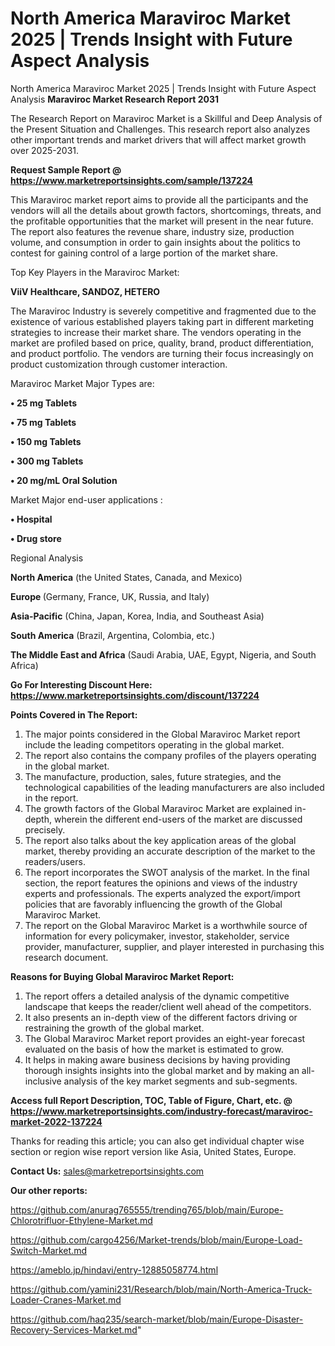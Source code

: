 # North America Maraviroc Market 2025 | Trends Insight with Future Aspect Analysis
North America Maraviroc Market 2025 | Trends Insight with Future Aspect Analysis
<strong>Maraviroc Market Research Report 2031</strong>

The Research Report on Maraviroc Market is a Skillful and Deep Analysis of the Present Situation and Challenges. This research report also analyzes other important trends and market drivers that will affect market growth over 2025-2031.

<strong>Request Sample Report @ <a href=https://www.marketreportsinsights.com/sample/137224>https://www.marketreportsinsights.com/sample/137224</a></strong>

This Maraviroc market report aims to provide all the participants and the vendors will all the details about growth factors, shortcomings, threats, and the profitable opportunities that the market will present in the near future. The report also features the revenue share, industry size, production volume, and consumption in order to gain insights about the politics to contest for gaining control of a large portion of the market share.

Top Key Players in the Maraviroc Market:

<strong>ViiV Healthcare, SANDOZ, HETERO</strong>

The Maraviroc Industry is severely competitive and fragmented due to the existence of various established players taking part in different marketing strategies to increase their market share. The vendors operating in the market are profiled based on price, quality, brand, product differentiation, and product portfolio. The vendors are turning their focus increasingly on product customization through customer interaction.

Maraviroc Market Major Types are:

<strong>• 25 mg Tablets

• 75 mg Tablets

• 150 mg Tablets

• 300 mg Tablets

• 20 mg/mL Oral Solution</strong>

Market Major end-user applications :

<strong>• Hospital

• Drug store</strong>

Regional Analysis

</u><strong><b>North America</b></strong> (the United States, Canada, and Mexico)

<strong><b>Europe </b></strong>(Germany, France, UK, Russia, and Italy)

<strong><b>Asia-Pacific</b></strong> (China, Japan, Korea, India, and Southeast Asia)

<strong><b>South America</b></strong> (Brazil, Argentina, Colombia, etc.)

<strong><b>The Middle East and Africa</b></strong> (Saudi Arabia, UAE, Egypt, Nigeria, and South Africa)

<strong>Go For Interesting Discount Here: <a href=https://www.marketreportsinsights.com/discount/137224>https://www.marketreportsinsights.com/discount/137224</a></strong>

<strong>Points Covered in The Report:</strong>
<ol>
  <li>The major points considered in the Global Maraviroc Market report include the leading competitors operating in the global market.</li>
  <li>The report also contains the company profiles of the players operating in the global market.</li>
  <li>The manufacture, production, sales, future strategies, and the technological capabilities of the leading manufacturers are also included in the report.</li>
  <li>The growth factors of the Global Maraviroc Market are explained in-depth, wherein the different end-users of the market are discussed precisely.</li>
  <li>The report also talks about the key application areas of the global market, thereby providing an accurate description of the market to the readers/users.</li>
  <li>The report incorporates the SWOT analysis of the market. In the final section, the report features the opinions and views of the industry experts and professionals. The experts analyzed the export/import policies that are favorably influencing the growth of the Global Maraviroc Market.</li>
  <li>The report on the Global Maraviroc Market is a worthwhile source of information for every policymaker, investor, stakeholder, service provider, manufacturer, supplier, and player interested in purchasing this research document.</li>
</ol>
<strong>Reasons for Buying Global Maraviroc Market Report:</strong>

<ol>
  <li>The report offers a detailed analysis of the dynamic competitive landscape that keeps the reader/client well ahead of the competitors.</li>
  <li>It also presents an in-depth view of the different factors driving or restraining the growth of the global market.</li>
  <li>The Global Maraviroc Market report provides an eight-year forecast evaluated on the basis of how the market is estimated to grow.</li>
  <li>It helps in making aware business decisions by having providing thorough insights insights into the global market and by making an all-inclusive analysis of the key market segments and sub-segments.</li>
</ol>
<strong>Access full Report Description, TOC, Table of Figure, Chart, etc. @ <a href=https://www.marketreportsinsights.com/industry-forecast/maraviroc-market-2022-137224>https://www.marketreportsinsights.com/industry-forecast/maraviroc-market-2022-137224</a></strong>


Thanks for reading this article; you can also get individual chapter wise section or region wise report version like Asia, United States, Europe.

<strong>Contact Us:</strong>
sales@marketreportsinsights.com

<strong>Our other reports:</strong>

<a href=https://github.com/anurag765555/trending765/blob/main/Europe-Chlorotrifluor-Ethylene-Market.md>https://github.com/anurag765555/trending765/blob/main/Europe-Chlorotrifluor-Ethylene-Market.md</a>

<a href=https://github.com/cargo4256/Market-trends/blob/main/Europe-Load-Switch-Market.md>https://github.com/cargo4256/Market-trends/blob/main/Europe-Load-Switch-Market.md</a>

<a href=https://ameblo.jp/hindavi/entry-12885058774.html>https://ameblo.jp/hindavi/entry-12885058774.html</a>

<a href=https://github.com/yamini231/Research/blob/main/North-America-Truck-Loader-Cranes-Market.md>https://github.com/yamini231/Research/blob/main/North-America-Truck-Loader-Cranes-Market.md</a>

<a href=https://github.com/haq235/search-market/blob/main/Europe-Disaster-Recovery-Services-Market.md>https://github.com/haq235/search-market/blob/main/Europe-Disaster-Recovery-Services-Market.md</a>"
